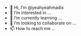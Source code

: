 - 👋 Hi, I’m @yeahyeahmadix
- 👀 I’m interested in ...
- 🌱 I’m currently learning ...
- 💞️ I’m looking to collaborate on ...
- 📫 How to reach me ...

<!---
yeahyeahmadix/yeahyeahmadix is a ✨ special ✨ repository because its `README.md` (this file) appears on your GitHub profile.
You can click the Preview link to take a look at your changes.
--->
